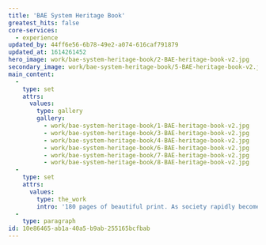 ```yaml
---
title: 'BAE System Heritage Book'
greatest_hits: false
core-services:
  - experience
updated_by: 44ff6e56-6b78-49e2-a074-616caf791879
updated_at: 1614261452
hero_image: work/bae-system-heritage-book/2-BAE-heritage-book-v2.jpg
secondary_image: work/bae-system-heritage-book/5-BAE-heritage-book-v2.jpg
main_content:
  -
    type: set
    attrs:
      values:
        type: gallery
        gallery:
          - work/bae-system-heritage-book/1-BAE-heritage-book-v2.jpg
          - work/bae-system-heritage-book/3-BAE-heritage-book-v2.jpg
          - work/bae-system-heritage-book/4-BAE-heritage-book-v2.jpg
          - work/bae-system-heritage-book/6-BAE-heritage-book-v2.jpg
          - work/bae-system-heritage-book/7-BAE-heritage-book-v2.jpg
          - work/bae-system-heritage-book/8-BAE-heritage-book-v2.jpg
  -
    type: set
    attrs:
      values:
        type: the_work
        intro: '180 pages of beautiful print. As society rapidly becomes digitised, it’s nice to sometimes still hold something with substance in your hand. BAE Systems created an extensive word-processed document covering the 167 year history of the Tank Factory, but heritage like this deserves an appropriate platform. Clean layouts, manageable blocks of text, creative typography considerations and a consistent approach throughout gives this publication both style and substance. Whether you read a little or you read a lot, it should always be a pleasurable experience.'
  -
    type: paragraph
id: 10e86465-ab1a-40a5-b9ab-255165bcfbab
---
```

